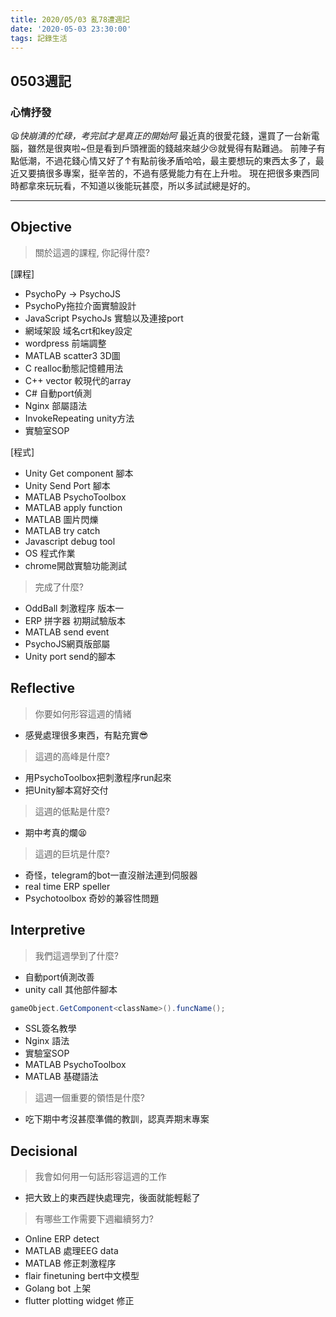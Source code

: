 ```yaml
---
title: 2020/05/03 亂78遭週記
date: '2020-05-03 23:30:00'
tags: 記錄生活
---
```

## **0503週記**

### 心情抒發
😫*快崩潰的忙碌，考完試才是真正的開始阿*
最近真的很愛花錢，還買了一台新電腦，雖然是很爽啦~但是看到戶頭裡面的錢越來越少😢就覺得有點難過。
前陣子有點低潮，不過花錢心情又好了↑有點前後矛盾哈哈，最主要想玩的東西太多了，最近又要搞很多專案，挺辛苦的，不過有感覺能力有在上升啦。
現在把很多東西同時都拿來玩玩看，不知道以後能玩甚麼，所以多試試總是好的。

---
<!-- more -->
## **Objective**

> 關於這週的課程, 你記得什麼?

[課程]
- PsychoPy -> PsychoJS
- PsychoPy拖拉介面實驗設計
- JavaScript PsychoJs 實驗以及連接port
- 網域架設 域名crt和key設定
- wordpress 前端調整
- MATLAB scatter3 3D圖
- C realloc動態記憶體用法
- C++ vector 較現代的array
- C# 自動port偵測
- Nginx 部屬語法
- InvokeRepeating unity方法
- 實驗室SOP

[程式]
- Unity Get component 腳本
- Unity Send Port 腳本
- MATLAB PsychoToolbox
- MATLAB apply function
- MATLAB 圖片閃爍
- MATLAB try catch
- Javascript debug tool
- OS 程式作業
- chrome開啟實驗功能測試

> 完成了什麼?

- OddBall 刺激程序 版本一
- ERP 拼字器 初期試驗版本
- MATLAB send event
- PsychoJS網頁版部屬
- Unity port send的腳本


## **Reflective**

> 你要如何形容這週的情緒

* 感覺處理很多東西，有點充實😎

> 這週的高峰是什麼?

* 用PsychoToolbox把刺激程序run起來
* 把Unity腳本寫好交付

> 這週的低點是什麼?

* 期中考真的爛😫

> 這週的巨坑是什麼?

* 奇怪，telegram的bot一直沒辦法連到伺服器
* real time ERP speller
* Psychotoolbox 奇妙的兼容性問題

## **Interpretive**

> 我們這週學到了什麼?

- 自動port偵測改善
- unity call 其他部件腳本 
``` C#
gameObject.GetComponent<className>().funcName();
```
- SSL簽名教學
- Nginx 語法
- 實驗室SOP
- MATLAB PsychoToolbox
- MATLAB 基礎語法


> 這週一個重要的領悟是什麼?

* 吃下期中考沒甚麼準備的教訓，認真弄期末專案

## **Decisional**

> 我會如何用一句話形容這週的工作

* 把大致上的東西趕快處理完，後面就能輕鬆了

> 有哪些工作需要下週繼續努力?

- Online ERP detect
- MATLAB 處理EEG data
- MATLAB 修正刺激程序
- flair finetuning bert中文模型
- Golang bot 上架
- flutter plotting widget 修正

